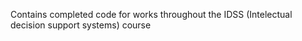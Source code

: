 Contains completed code for works throughout the IDSS (Intelectual decision support systems) course
